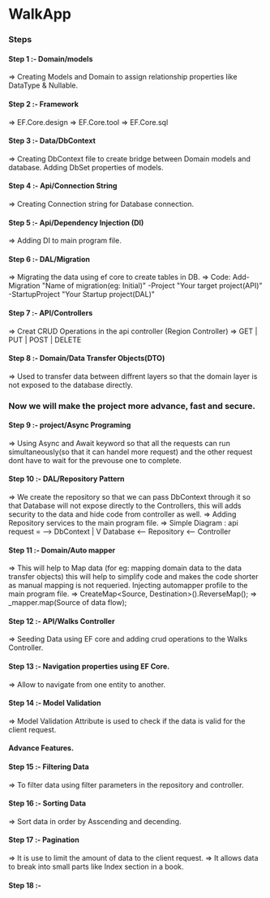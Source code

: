 # WalkApp

### Steps
#### Step 1 :- Domain/models
=> Creating Models and Domain to assign relationship properties like DataType & Nullable.

#### Step 2 :- Framework
=> EF.Core.design
=> EF.Core.tool
=> EF.Core.sql

#### Step 3 :- Data/DbContext
=> Creating DbContext file to create bridge between Domain models and database. Adding DbSet properties of models.

#### Step 4 :- Api/Connection String
=> Creating Connection string for Database connection. 

#### Step 5 :- Api/Dependency Injection (DI)
=> Adding DI to main program file.

#### Step 6 :- DAL/Migration
=> Migrating the data using ef core to create tables in DB.
=> Code: Add-Migration "Name of migration(eg: Initial)" -Project "Your target project(API)" -StartupProject "Your Startup project(DAL)"

#### Step 7 :- API/Controllers
=> Creat CRUD Operations in the api controller (Region Controller)
=> GET | PUT | POST | DELETE

#### Step 8 :- Domain/Data Transfer Objects(DTO)
=> Used to transfer data between diffrent layers so that the domain layer is not exposed to the database directly.

### Now we will make the project more advance, fast and secure.

#### Step 9 :- project/Async Programing
=> Using Async and Await keyword so that all the requests can run simultaneously(so that it can handel more request) and the other request dont have to wait for the prevouse one to complete. 

#### Step 10 :- DAL/Repository Pattern
=> We create the repository so that we can pass DbContext through it so that Database will not expose directly to the Controllers, this will adds security to the data and hide code from controller as well.
=> Adding Repository services to the main program file.
=> Simple Diagram :
api request = -->
							DbContext
									|
				 					V
Database <-- 	Repository 	<--		Controller
					
#### Step 11 :- Domain/Auto mapper 
=> This will help to Map data (for eg: mapping domain data to the data transfer objects) this will help to simplify code and makes the code shorter as manual mapping is not requeried. Injecting automapper profile to the main program file.
=> CreateMap<Source, Destination>().ReverseMap();
=> _mapper.map<destination of data flow>(Source of data flow);

#### Step 12 :- API/Walks Controller 
=> Seeding Data using EF core and adding crud operations to the Walks Controller. 

#### Step 13 :- Navigation properties using EF Core.
=> Allow to navigate from one entity to another.

#### Step 14 :- Model Validation
=> Model Validation Attribute is used to check if the data is valid for the client request.

#### Advance Features.
#### Step 15 :- Filtering Data
=> To filter data using filter parameters in the repository and controller.

#### Step 16 :- Sorting Data
=> Sort data in order by Asscending and decending.

#### Step 17 :- Pagination 
=> It is use to limit the amount of data to the client request. 
=> It allows data to break into small parts like Index section in a book.

#### Step 18 :-




